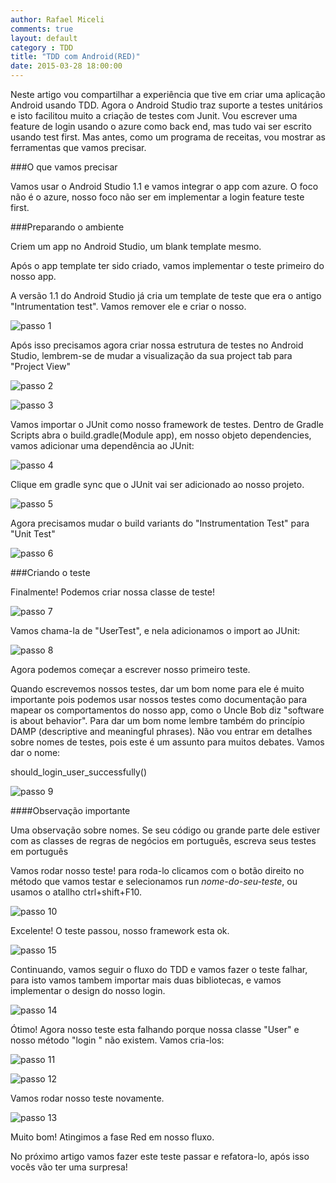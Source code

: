 ```yaml
---
author: Rafael Miceli
comments: true
layout: default
category : TDD
title: "TDD com Android(RED)"
date: 2015-03-28 18:00:00
---
```



Neste artigo vou compartilhar a experiência que tive em criar uma aplicação Android usando TDD. 
Agora o Android Studio traz suporte a testes unitários e isto facilitou muito a criação de testes com Junit. 
Vou escrever uma feature de login usando o azure como back end, mas tudo vai ser escrito usando test first. 
Mas antes, como um programa de receitas, vou mostrar as ferramentas que vamos precisar. 

###O que vamos precisar

Vamos usar o Android Studio 1.1 e vamos integrar o app com azure. O foco não é o azure, nosso foco não ser em implementar a login feature teste first.

###Preparando o ambiente
 
Criem um app no Android Studio, um blank template mesmo.

Após o app template ter sido criado, vamos implementar o teste primeiro do nosso app.

A versão 1.1 do Android Studio já cria um template de teste que era o antigo "Intrumentation test". Vamos remover ele e criar o nosso. 

![passo 1](http://rafael-miceli.com.br/ico/TDD-Com-Android-RED/passo1.png)

Após isso precisamos agora criar nossa estrutura de testes no Android Studio, lembrem-se de mudar a visualização da sua project tab para "Project View"

![passo 2](http://rafael-miceli.com.br/ico/TDD-Com-Android-RED/passo2.png)

![passo 3](http://rafael-miceli.com.br/ico/TDD-Com-Android-RED/passo3.png)

Vamos importar o JUnit como nosso framework de testes. Dentro de Gradle Scripts abra o build.gradle(Module app), em nosso objeto dependencies, vamos adicionar uma dependência ao JUnit: 

![passo 4](http://rafael-miceli.com.br/ico/TDD-Com-Android-RED/passo4.png)

Clique em gradle sync que o JUnit vai ser adicionado ao nosso projeto. 

![passo 5](http://rafael-miceli.com.br/ico/TDD-Com-Android-RED/passo5.png)

Agora precisamos mudar o build variants do "Instrumentation Test" para "Unit Test"

![passo 6](http://rafael-miceli.com.br/ico/TDD-Com-Android-RED/passo6.png)

###Criando o teste

Finalmente! Podemos criar nossa classe de teste!

![passo 7](http://rafael-miceli.com.br/ico/TDD-Com-Android-RED/passo7.png)

Vamos chama-la de "UserTest", e nela adicionamos o import ao JUnit: 

![passo 8](http://rafael-miceli.com.br/ico/TDD-Com-Android-RED/passo8.png)

Agora podemos começar a escrever nosso primeiro teste. 

Quando escrevemos nossos testes, dar um bom nome para ele é muito importante pois podemos usar nossos testes como documentação para mapear os comportamentos do nosso app, como o Uncle Bob diz "software is about behavior". 
Para dar um bom nome lembre também do princípio DAMP (descriptive and meaningful phrases). 
Não vou entrar em detalhes sobre nomes de testes, pois este é um assunto para muitos debates. Vamos dar o nome:  

should_login_user_successfully() 

![passo 9](http://rafael-miceli.com.br/ico/TDD-Com-Android-RED/passo9.png)

####Observação importante

Uma observação sobre nomes. Se seu código ou grande parte dele estiver com as classes de regras de negócios em português, escreva seus testes em português 

Vamos rodar nosso teste! para roda-lo clicamos com o botão direito no método que vamos testar e selecionamos run *nome-do-seu-teste*, ou usamos o atallho ctrl+shift+F10. 

![passo 10](http://rafael-miceli.com.br/ico/TDD-Com-Android-RED/passo10.png)

Excelente! O teste passou, nosso framework esta ok. 

![passo 15](http://rafael-miceli.com.br/ico/TDD-Com-Android-RED/passo15.png)

Continuando, vamos seguir o fluxo do TDD e vamos fazer o teste falhar, para isto vamos tambem importar mais duas bibliotecas, e vamos implementar o design do nosso login. 

![passo 14](http://rafael-miceli.com.br/ico/TDD-Com-Android-RED/passo14.png)

Ótimo! Agora nosso teste esta falhando porque nossa classe "User" e nosso método "login " não existem. 
Vamos cria-los: 

![passo 11](http://rafael-miceli.com.br/ico/TDD-Com-Android-RED/passo11.png)

![passo 12](http://rafael-miceli.com.br/ico/TDD-Com-Android-RED/passo12.png)

Vamos rodar nosso teste novamente. 

![passo 13](http://rafael-miceli.com.br/ico/TDD-Com-Android-RED/passo13.png)

Muito bom! Atingimos a fase Red em nosso fluxo. 

No próximo artigo vamos fazer este teste passar e refatora-lo, após isso vocês vão ter uma surpresa! 